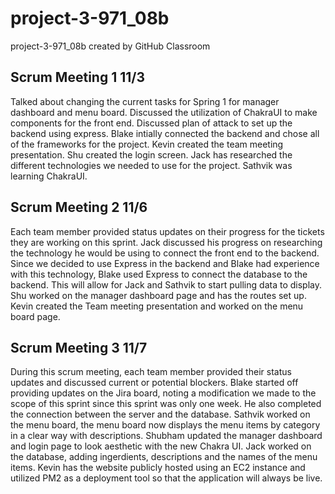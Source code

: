 # project-3-971_08b
project-3-971_08b created by GitHub Classroom

## Scrum Meeting 1 11/3
Talked about changing the current tasks for Spring 1 for manager dashboard and menu board. Discussed the utilization of ChakraUI to make components for the front end. Discussed plan of attack to set up the backend using express. Blake intially connected the backend and chose all of the frameworks for the project. Kevin created the team meeting presentation. Shu created the login screen. Jack has researched the different technologies we needed to use for the project. Sathvik was learning ChakraUI.

## Scrum Meeting 2 11/6
Each team member provided status updates on their progress for the tickets they are working on this sprint. Jack discussed his progress on researching the technology he would be using to connect the front end to the backend. Since we decided to use Express in the backend and Blake had experience with this technology, Blake used Express to connect the database to the backend. This will allow for Jack and Sathvik to start pulling data to display. Shu worked on the manager dashboard page and has the routes set up. Kevin created the Team meeting presentation and worked on the menu board page.

## Scrum Meeting 3 11/7
During this scrum meeting, each team member provided their status updates and discussed current or potential blockers. Blake started off providing updates on the Jira board, noting a modification we made to the scope of this sprint since this sprint was only one week. He also completed the connection between the server and the database. Sathvik worked on the menu board, the menu board now displays the menu items by category in a clear way with descriptions. Shubham updated the manager dashboard and login page to look aesthetic with the new Chakra UI. Jack worked on the database, adding ingerdients, descriptions and the names of the menu items. Kevin has the website publicly hosted using an EC2 instance and utilized PM2 as a deployment tool so that the application will always be live.